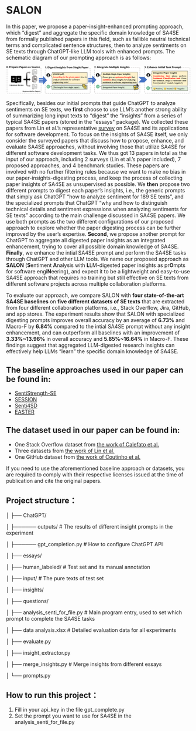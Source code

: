 # SALON

In this paper, we propose a paper-insight-enhanced prompting approach, which “digest” and aggregate the specific domain knowledge of SA4SE from formally published papers in this field, such as fallible neutral technical terms and complicated sentence structures, then to analyze sentiments on SE texts through ChatGPT-like LLM tools with enhanced prompts. The schematic diagram of our prompting approach is as follows:

<div align="center">
  <img src="approach_framework.png">
</div>


Specifically, besides our initial prompts that guide ChatGPT to analyze sentiments on SE texts, we **first** choose to use LLM’s another strong ability of summarizing long input texts to “digest” the “insights” from a series of typical SA4SE papers (stored in the "essays" package). We collected these papers from Lin et al.’s representative [survey](https://dl.acm.org/doi/10.1145/3490388) on SA4SE and its applications for software development. To focus on the insights of SA4SE itself, we only consider the surveyed papers that discuss how to propose, enhance, and evaluate SA4SE approaches, without involving those that utilize SA4SE for different software development tasks. We thus got 13 papers in total as the input of our approach, including 2 surveys (Lin et al.’s paper included), 7 proposed approaches, and 4 benchmark studies. These papers are involved with no further filtering rules because we want to make no bias in our paper-insights-digesting process, and keep the process of collecting paper insights of SA4SE as unsupervised as possible. We **then** propose two different prompts to digest each paper’s insights, i.e., the generic prompts that simply ask ChatGPT “how to analyze sentiment for 189 SE texts”, and the specialized prompts that ChatGPT “why and how to distinguish technical details and sentiment expressions when analyzing sentiments for SE texts” according to the main challenge discussed in SA4SE papers. We use both prompts as the two different configurations of our proposed approach to explore whether the paper digesting process can be further improved by the user’s expertise. **Second**, we propose another prompt for ChatGPT to aggregate all digested paper insights as an integrated enhancement, trying to cover all possible domain knowledge of SA4SE. **Finally**, we enhance the intial SA4SE prompt and perform the SA4SE tasks through ChatGPT and other LLM tools. We name our proposed approach as **SALON** (**S**entiment **A**nalysis with **L**LM-digested paper insights as pr**O**mpts for software engi**N**eering), and expect it to be a lightweight and easy-to-use SA4SE approach that requires no training but still effective on SE texts from different software projects across multiple collaboration platforms.

To evaluate our approach, we compare SALON with **four state-of-the-art SA4SE baselines** on **five different datasets of SE texts** that are extracted from four different collaboration platforms, i.e., Stack Overflow, Jira, GitHub, and app stores. The experiment results  show that SALON with specialized digesting prompts improves overall accuracy by an average of **6.73%** and Macro-F by **6.84%** compared to the intial SA4SE prompt without any insight enhancement, and can outperform all baselines with an improvement of **3.33%~13.96%** in overall accuracy and **5.85%~16.64%** in Macro-F.  These findings suggest  that aggregated LLM-digested research insights can effectively help LLMs “learn” the specific domain knowledge of SA4SE.



## The baseline approaches used in our paper can be found in:

- [SentiStrength-SE](https://laser.cs.uno.edu/Projects/Projects.html)
- [SESSION](https://github.com/huiAlex/SESSION)
- [Senti4SD](https://github.com/collab-uniba/Senti4SD)
- [EASTER](https://github.com/xiaobo-lab/EASTER)

## The dataset used in our paper can be found in:

- One Stack Overflow dataset from [the work of Calefato et al.](https://github.com/collab-uniba/Senti4SD)
- Three datasets from [the work of Lin et al.](https://sentiment-se.github.io/replication.zip)
- One GitHub dataset from [the work of Coutinho et al.](https://github.com/opus-research/sentiment-replication/)

If you need to use the aforementioned baseline approach or datasets, you are required to comply with their respective licenses issued at the time of publication and cite the original papers.



## Project structure：

│ ├── ChatGPT/

│ ├────── outputs/ # The results of different insight prompts in the experiment

│ ├────── gpt_completion.py # How to configure ChatGPT API

│ ├── essays/

│ ├── human_labeled/ # Test set and its manual annotation

│ ├── input/ # The pure texts of test set

│ ├── insights/

│ ├── questions/

│ ├── analysis_senti_for_file.py # Main program entry, used to set which prompt to complete the SA4SE tasks

│ ├── data analysis.xlsx # Detailed evaluation data for all experiments

│ ├── evaluate.py

│ ├── insight_extractor.py

│ ├── merge_insights.py # Merge insights from different essays

│ └── prompts.py



## How to run this project：

1. Fill in your api_key in the file gpt_complete.py
2. Set the prompt you want to use for SA4SE in the analysis_senti_for_file.py

